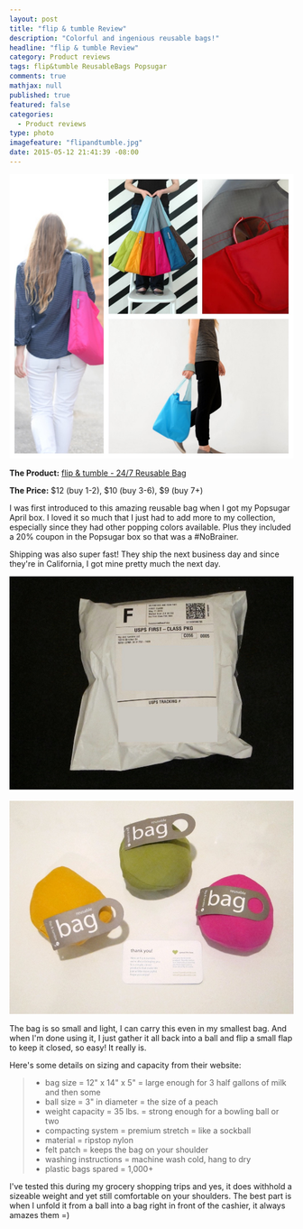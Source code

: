 ```yaml
---
layout: post
title: "flip & tumble Review"
description: "Colorful and ingenious reusable bags!"
headline: "flip & tumble Review"
category: Product reviews
tags: flip&tumble ReusableBags Popsugar
comments: true
mathjax: null
published: true
featured: false
categories: 
  - Product reviews
type: photo
imagefeature: "flipandtumble.jpg"
date: 2015-05-12 21:41:39 -08:00
---
```


![flip&tumble collage](/images/flipandtumblecollage.jpg)
<p><b>The Product:</b> <a href="http://www.flipandtumble.com/shop/247bag/shop247.php">flip & tumble - 24/7 Reusable Bag</a></p>
<p><b>The Price:</b> $12 (buy 1-2), $10 (buy 3-6), $9 (buy 7+)</p>

<p>I was first introduced to this amazing reusable bag when I got my Popsugar April box. 
I loved it so much that I just had to add more to my collection, especially since they had other popping colors available. 
Plus they included a 20% coupon in the Popsugar box so that was a #NoBrainer.</p>

<p>Shipping was also super fast! They ship the next business day and since they're in California, I got mine pretty much the next day.</p>

![flip&tumble packaging](/images/flipandtumblepackaging.jpg)
<br>
<br>
![flip&tumble](/images/flipandtumble.jpg)
<p>The bag is so small and light, I can carry this even in my smallest bag.
And when I'm done using it, I just gather it all back into a ball and flip a small flap to keep it closed, so easy! 
It really is.</p>

<p>Here's some details on sizing and capacity from their website:</p>
<blockquote>
<ul>
<li>bag size = 12" x 14" x 5" = large enough for 3 half gallons of milk and then some</li>
<li>ball size = 3" in diameter = the size of a peach</li>
<li>weight capacity = 35 lbs. = strong enough for a bowling ball or two</li>
<li>compacting system = premium stretch = like a sockball</li>
<li>material = ripstop nylon</li>
<li>felt patch = keeps the bag on your shoulder</li>
<li>washing instructions = machine wash cold, hang to dry</li>
<li>plastic bags spared = 1,000+</li>
</blockquote>

<p>I've tested this during my grocery shopping trips and yes, 
it does withhold a sizeable weight and yet still comfortable on your shoulders. 
The best part is when I unfold it from a ball into a bag right in front of the cashier, it always amazes them =)</p>

